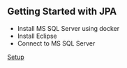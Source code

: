<html>
<body>
	<h2>Getting Started with JPA</h2>
	<ul>
		<li>Install MS SQL Server using docker</li>
		<li>Install Eclipse</li>
		<li>Connect to MS SQL Server</li>
	</ul>
	<p> <a href="https://github.com/hofmanma/my-documentation/blob/master/JPA/Setup">Setup</a> </p>
</body>
</html>
